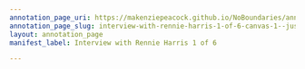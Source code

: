 ```yaml
---
annotation_page_uri: https://makenziepeacock.github.io/NoBoundaries/annotations/interview-with-rennie-harris-1-of-6-canvas-1--just-press-it-down-in-there--.json
annotation_page_slug: interview-with-rennie-harris-1-of-6-canvas-1--just-press-it-down-in-there--
layout: annotation_page
manifest_label: Interview with Rennie Harris 1 of 6

---
```

